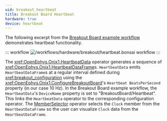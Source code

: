 ```yaml
---
uid: breakout_heartbeat
title: Breakout Board Heartbeat
hardware: true
device: heartbeat
---
```


The following excerpt from the [Breakout Board example workflow](xref:breakout_workflow) demonstrates heartbeat functionality.

::: workflow
![/workflows/hardware/breakout/heartbeat.bonsai workflow](../../../workflows/hardware/breakout/heartbeat.bonsai)
:::

The <xref:OpenEphys.Onix1.HeartbeatData> operator generates a sequence of <xref:OpenEphys.Onix1.HeartbeatDataFrame>s. `HeartbeatData` emits `HeartbeatDataFrame`s at a regular interval defined during <xref:breakout_configuration> using the <xref:OpenEphys.Onix1.ConfigureBreakoutBoard>'s `Heartbeat BeatsPerSecond` property (in our case 10 Hz). In the Breakout Board example workflow, the `HeartbeatData`'s `DeviceName` property is set to "BreakoutBoard/Heartbeat". This links the `HeartbeatData` operator to the corresponding configuration operator. The [MemberSelector](https://bonsai-rx.org/docs/api/Bonsai.Expressions.MemberSelectorBuilder.html) operator selects the `Clock` member from the `HeartbeatDataFrame` so the user can visualize `Clock` data from the `HeartbeatDataFrame`.